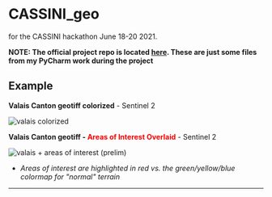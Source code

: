 # CASSINI_geo

for the CASSINI hackathon June 18-20 2021. 

**NOTE: The official project repo is located [here](https://github.com/JonathanLehner/cassini_2021_nature_discoverer). These are just some files from my PyCharm work during the project**


## Example

**Valais Canton geotiff colorized** - Sentinel 2

![valais colorized](https://user-images.githubusercontent.com/74869040/122691268-ef4c0f80-d22e-11eb-879e-70c46b79b8e7.png)

**Valais Canton geotiff - <font color="red">Areas of Interest Overlaid</font>** - Sentinel 2

![valais + areas of interest (prelim)](https://user-images.githubusercontent.com/74869040/122691284-00951c00-d22f-11eb-9b81-cbd8b5c910de.jpeg)

- *Areas of interest are highlighted in red vs. the green/yellow/blue colormap for "normal" terrain*


---

